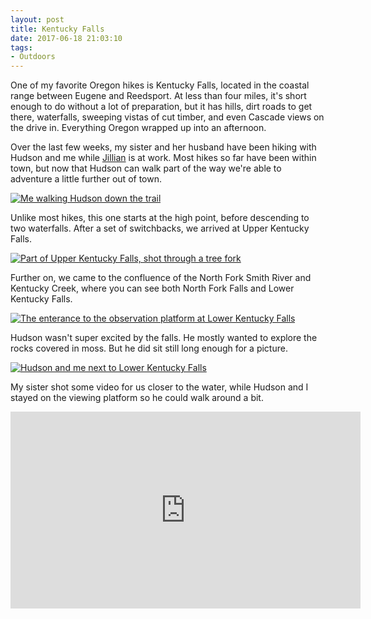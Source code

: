 ```yaml
---
layout: post 
title: Kentucky Falls
date: 2017-06-18 21:03:10
tags:
- Outdoors
---
```

One of my favorite Oregon hikes is Kentucky Falls, located in the coastal range between Eugene and Reedsport. At less than four miles, it's short enough to do without a lot of preparation, but it has hills, dirt roads to get there, waterfalls, sweeping vistas of cut timber, and even Cascade views on the drive in. Everything Oregon wrapped up into an afternoon.

Over the last few weeks, my sister and her husband have been hiking with Hudson and me while <a href="http://www.jillianschmidt.com">Jillian</a> is at work. Most hikes so far have been within town, but now that Hudson can walk part of the way we're able to adventure a little further out of town.

<a href="http://imgur.com/a/XJRkO"><img alt="Me walking Hudson down the trail" src="http://i.imgur.com/a/XJRkO.jpg"></a>

Unlike most hikes, this one starts at the high point, before descending to two waterfalls. After a set of switchbacks, we arrived at Upper Kentucky Falls.

<a href="http://imgur.com/icXms2G"><img alt="Part of Upper Kentucky Falls, shot through a tree fork" src="http://i.imgur.com/icXms2G.jpg"></a>

Further on, we came to the confluence of the North Fork Smith River and Kentucky Creek, where you can see both North Fork Falls and Lower Kentucky Falls.

<a href="http://imgur.com/u1jqaOg"><img alt="The enterance to the observation platform at Lower Kentucky Falls" src="http://i.imgur.com/u1jqaOg.jpg"></a>

Hudson wasn't super excited by the falls. He mostly wanted to explore the rocks covered in moss. But he did sit still long enough for a picture.

<a href="http://imgur.com/QPn87XK"><img alt="Hudson and me next to Lower Kentucky Falls" src="http://i.imgur.com/QPn87XK.jpg"></a>

My sister shot some video for us closer to the water, while Hudson and I stayed on the viewing platform so he could walk around a bit.

<iframe width="560" height="315" src="https://www.youtube.com/embed/mSx15-YIz4A" frameborder="0" allowfullscreen></iframe>